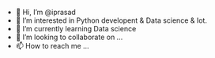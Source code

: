 - 👋 Hi, I’m @iprasad
- 👀 I’m interested in Python developent & Data science & Iot.
- 🌱 I’m currently learning Data science
- 💞️ I’m looking to collaborate on ...
- 📫 How to reach me ...

<!---
iprasad1212/iprasad1212 is a ✨ special ✨ repository because its `README.md` (this file) appears on your GitHub profile.
You can click the Preview link to take a look at your changes.
--->
